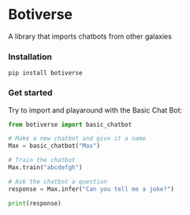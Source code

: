 # Botiverse
A library that imports chatbots from other galaxies

### Installation
```
pip install botiverse
```

### Get started
Try to import and playaround with the Basic Chat Bot:

```Python
from botiverse import basic_chatbot

# Make a new chatbot and give it a name
Max = basic_chatbot("Max")

# Train the chatbot
Max.train("abcdefgh")

# Ask the chatbot a question
response = Max.infer("Can you tell me a joke?")

print(response)
```
